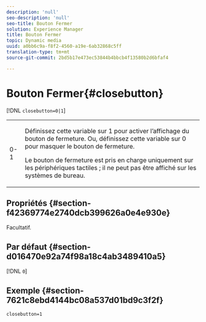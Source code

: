 ```yaml
---
description: 'null'
seo-description: 'null'
seo-title: Bouton Fermer
solution: Experience Manager
title: Bouton Fermer
topic: Dynamic media
uuid: a0bb6c9a-f8f2-4560-a19e-6ab32868c5ff
translation-type: tm+mt
source-git-commit: 2bd5b17e473ec53844b4bbcb4f13580b2d6bfaf4

---
```



# Bouton Fermer{#closebutton}

[!DNL `closebutton=0|1`]

<table id="table_9B98C97485DD4DEB8A6ECBCE8DF6B886"> 
 <tbody> 
  <tr> 
   <td colname="col1"> <p> <span class="codeph"> 0-1 </span> </p> </td> 
   <td colname="col2"> <p>Définissez cette variable sur <span class="codeph"> 1 </span> pour activer l’affichage du bouton de fermeture. Ou, définissez cette variable sur <span class="codeph"> 0 </span> pour masquer le bouton de fermeture. </p> <p>Le bouton de fermeture est pris en charge uniquement sur les périphériques tactiles ; il ne peut pas être affiché sur les systèmes de bureau. </p> </td> 
  </tr> 
 </tbody> 
</table>

## Propriétés {#section-f42369774e2740dcb399626a0e4e930e}

Facultatif.

## Par défaut {#section-d016470e92a74f98a18c4ab3489410a5}

[!DNL `0`]

## Exemple {#section-7621c8ebd4144bc08a537d01bd9c3f2f}

```
closebutton=1
```

